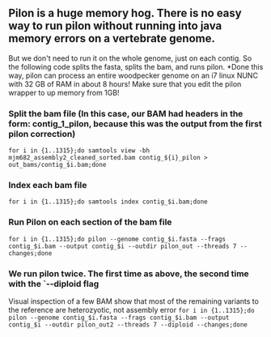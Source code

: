 ## Pilon is a huge memory hog. There is no easy way to run pilon without running into java memory errors on a vertebrate genome.
But we don't need to run it on the whole genome, just on each contig. So the following code splits the fasta, splits the bam, and runs pilon.
*Done this way, pilon can process an entire woodpecker genome on an i7 linux NUNC with 32 GB of RAM in about 8 hours!
Make sure that you edit the pilon wrapper to up memory from 1GB!

### Split the bam file (In this case, our BAM had headers in the form: contig_1_pilon, because this was the output from the first pilon correction)
`for i in {1..1315};do samtools view -bh mjm682_assembly2_cleaned_sorted.bam contig_${i}_pilon > out_bams/contig_$i.bam;done`

### Index each bam file
`for i in {1..1315};do samtools index contig_$i.bam;done`

### Run Pilon on each section of the bam file
`for i in {1..1315};do pilon --genome contig_$i.fasta --frags contig_$i.bam --output contig_$i --outdir pilon_out --threads 7 --changes;done`

### We run pilon twice. The first time as above, the second time with the `--diploid flag
Visual inspection of a few BAM show that most of the remaining variants to the reference are heterozyotic, not assembly error
`for i in {1..1315};do pilon --genome contig_$i.fasta --frags contig_$i.bam --output contig_$i --outdir pilon_out2 --threads 7 --diploid --changes;done`
